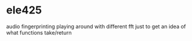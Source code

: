 # ele425
audio fingerprinting
playing around with different fft just to get an idea of what functions take/return
